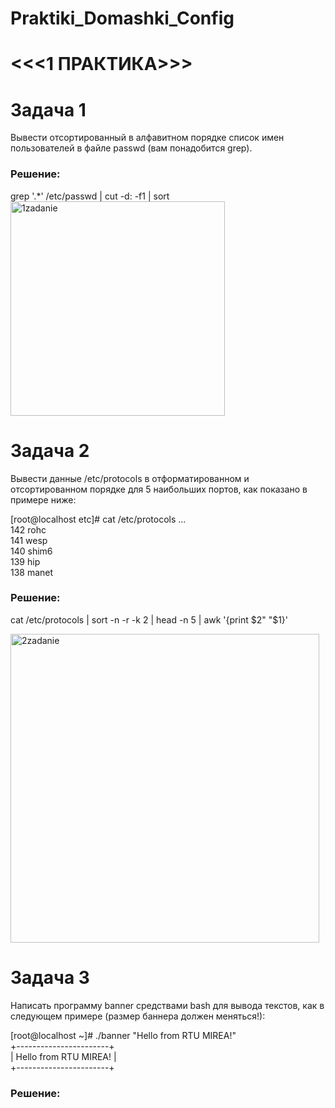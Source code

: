 # Praktiki_Domashki_Config
# <<<1 ПРАКТИКА>>>
# Задача 1
Вывести отсортированный в алфавитном порядке список имен пользователей в файле passwd (вам понадобится grep).

### Решение: 
grep '.*' /etc/passwd | cut -d: -f1 | sort  
<img width="343" alt="1zadanie" src="https://github.com/user-attachments/assets/94175a47-9734-478c-97b6-44bcd3ceebfa">



# Задача 2
Вывести данные /etc/protocols в отформатированном и отсортированном порядке для 5 наибольших портов, как показано в примере ниже:

[root@localhost etc]# cat /etc/protocols ...  
142 rohc  
141 wesp  
140 shim6  
139 hip  
138 manet  
### Решение:
cat /etc/protocols | sort -n -r -k 2 | head -n 5 | awk '{print $2" "$1}'

<img width="494" alt="2zadanie" src="https://github.com/user-attachments/assets/169a3bbc-8960-455e-ab4f-c251bfadfdd6">




# Задача 3
Написать программу banner средствами bash для вывода текстов, как в следующем примере (размер баннера должен меняться!):

[root@localhost ~]# ./banner "Hello from RTU MIREA!"  
+-----------------------+  
| Hello from RTU MIREA! |  
+-----------------------+ 
### Решение:

